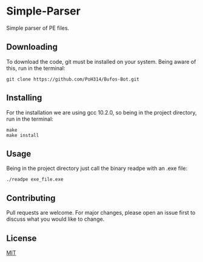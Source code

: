 # Simple-Parser
Simple parser of PE files.

## Downloading

To download the code, git must be installed on your system. Being aware of this, run in the terminal:

```
git clone https://github.com/PoH314/Bufos-Bot.git
```
## Installing

For the installation we are using gcc 10.2.0, so being in the project directory, run in the terminal:

```
make
make install
```

## Usage

Being in the project directory just call the binary readpe with an .exe file:

```
./readpe exe_file.exe
```

## Contributing
Pull requests are welcome. For major changes, please open an issue first to discuss what you would like to change.

## License
[MIT](https://choosealicense.com/licenses/mit/)
